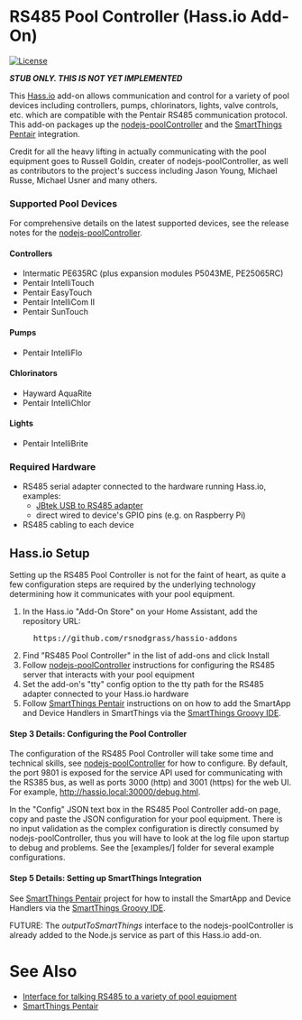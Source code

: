 # RS485 Pool Controller (Hass.io Add-On)

[![License](https://img.shields.io/badge/License-Apache%202.0-blue.svg)](https://opensource.org/licenses/Apache-2.0)

***STUB ONLY.  THIS IS NOT YET IMPLEMENTED***

This [Hass.io](https://www.home-assistant.io/hassio/) add-on allows communication and control for a variety of pool devices including controllers, pumps, chlorinators, lights, valve controls, etc. which are compatible with the Pentair RS485 communication protocol. This add-on packages up the [nodejs-poolController](https://github.com/tagyoureit/nodejs-poolController) and the [SmartThings Pentair](https://github.com/bsileo/SmartThings_Pentair) integration.

Credit for all the heavy lifting in actually communicating with the pool equipment goes to Russell Goldin, creater of nodejs-poolController, as well as contributors to the project's success including Jason Young, Michael Russe, Michael Usner and many others.

### Supported Pool Devices

For comprehensive details on the latest supported devices, see the release notes for the [nodejs-poolController](https://github.com/tagyoureit/nodejs-poolController).

#### Controllers

* Intermatic PE635RC (plus expansion modules P5043ME, PE25065RC)
* Pentair IntelliTouch
* Pentair EasyTouch
* Pentair IntelliCom II
* Pentair SunTouch

#### Pumps

* Pentair IntelliFlo

#### Chlorinators

* Hayward AquaRite
* Pentair IntelliChlor

#### Lights

* Pentair IntelliBrite

### Required Hardware

* RS485 serial adapter connected to the hardware running Hass.io, examples: 
  - [JBtek USB to RS485 adapter](https://amzn.com/B00NKAJGZM?tag=carreramfi-20)
  - direct wired to device's GPIO pins (e.g. on Raspberry Pi)
* RS485 cabling to each device

## Hass.io Setup

Setting up the RS485 Pool Controller is not for the faint of heart, as quite a few configuration steps are required by the underlying technology determining how it communicates with your pool equipment.

1. In the Hass.io "Add-On Store" on your Home Assistant, add the repository URL:
<pre>
     https://github.com/rsnodgrass/hassio-addons
</pre>
2. Find "RS485 Pool Controller" in the list of add-ons and click Install
3. Follow [nodejs-poolController](https://github.com/tagyoureit/nodejs-poolController) instructions for configuring the RS485 server that interacts with your pool equipment
4. Set the add-on's "tty" config option to the tty path for the RS485 adapter connected to your Hass.io hardware
5. Follow [SmartThings Pentair](https://github.com/bsileo/SmartThings_Pentair) instructions on on how to add the SmartApp and Device Handlers in SmartThings via the [SmartThings Groovy IDE](https://graph.api.smartthings.com/).

#### Step 3 Details: Configuring the Pool Controller

The configuration of the RS485 Pool Controller will take some time and technical skills, see [nodejs-poolController](https://github.com/tagyoureit/nodejs-poolController) for how to configure. By default, the port 9801 is exposed for the service API used for communicating with the RS385 bus, as well as ports 3000 (http) and 3001 (https) for the web UI. For example, http://hassio.local:30000/debug.html.

In the "Config" JSON text box in the RS485 Pool Controller add-on page, copy and paste the JSON configuration for
your pool equipment. There is no input validation as the complex configuration is directly consumed by nodejs-poolController, thus you will have to look at the log file upon startup to debug and problems. See the [examples/] folder for several example configurations.

#### Step 5 Details: Setting up SmartThings Integration

See [SmartThings Pentair](https://github.com/bsileo/SmartThings_Pentair) project for how to install the SmartApp and Device Handlers via the [SmartThings Groovy IDE](https://graph.api.smartthings.com/). 

FUTURE: The *outputToSmartThings* interface to the nodejs-poolController is already added to the Node.js service as part of this Hass.io add-on.

# See Also

* [Interface for talking RS485 to a variety of pool equipment](https://www.npmjs.com/package/nodejs-poolcontroller)
* [SmartThings Pentair](https://github.com/bsileo/SmartThings_Pentair)
